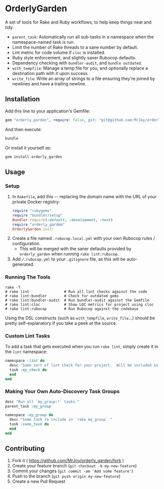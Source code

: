 # OrderlyGarden

A set of tools for Rake and Ruby workflows, to help keep things neat and tidy.

* `parent_task`: Automatically run all sub-tasks in a namespace when the namespace-named task is run.
* Limit the number of Rake threads to a sane number by default.
* Lint metric for code volume if `cloc` is installed.
* Ruby style enforcement, and slightly saner Rubocop defaults.
* Dependency checking with `bundler-audit`, and `bundle outdated`.
* `with_tempfile`: Manage a temp file for you, and optionally replace a destination path with it upon success.
* `write_file`: Write an array of strings to a file ensuring they're joined by newlines and have a trailing newline.


## Installation

Add this line to your application's Gemfile:

```ruby
gem "orderly_garden", require: false, git: "git@github.com:MrJoy/orderly_garden.git"
```

And then execute:

```bash
bundle
```

Or install it yourself as:

```bash
gem install orderly_garden
```

## Usage

### Setup

1. In `Rakefile`, add this -- replacing the domain name with the URL of your private Docker registry:
    ```ruby
    require "rubygems"
    require "bundler/setup"
    Bundler.require(:default, :development, :test)
    require "orderly_gardem"
    OrderlyGarden.init!
    ```
1. Create a file named `.rubocop.local.yml` with your own Rubocop rules / configuration.
    * This will be merged with the saner defaults provided by `orderly_garden` when running `rake lint:rubocop`.
1. Add `/.rubocop.yml` to your `.gitignore` file, as this will be auto-generated.

### Running The Tools

```
rake -T
# rake lint                # Run all lint checks against the code
# rake lint:bundler        # Check for outdated gems
# rake lint:bundler-audit  # Run bundler-audit against the Gemfile
# rake lint:cloc           # Show LOC metrics for project using cloc
# rake lint:rubocop        # Run Rubocop against the codebase
```

Using the DSL constructs (such as `with_tempfile`, `write_file`...) should be pretty self-explanatory if you take a peek at the source.

### Custom Lint Tasks

To add a task that gets executed when you run `rake lint`, simply create it in the `lint` namespace:

```ruby
namespace :lint do
  desc "Some sort of lint check for your project.  Will be included in `rake lint` automatically."
  task :my_check do
  end
end
```

### Making Your Own Auto-Discovery Task Groups

```ruby
desc "Run all `my_group:*` tasks."
parent_task :my_group

namespace :my_group do
  desc "Some task to include in `rake my_group`."
  task :some_task do
  end
end
```


## Contributing

1. Fork it ( https://github.com/MrJoy/orderly_garden/fork )
2. Create your feature branch (`git checkout -b my-new-feature`)
3. Commit your changes (`git commit -am 'Add some feature'`)
4. Push to the branch (`git push origin my-new-feature`)
5. Create a new Pull Request
